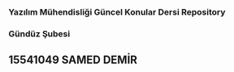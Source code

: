### Yazılım Mühendisliği Güncel Konular Dersi Repository

### Gündüz Şubesi
## 15541049 SAMED DEMİR
